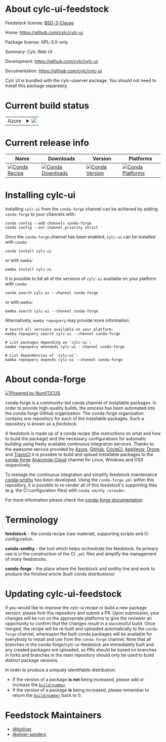 About cylc-ui-feedstock
=======================

Feedstock license: [BSD-3-Clause](https://github.com/conda-forge/cylc-ui-feedstock/blob/main/LICENSE.txt)

Home: https://github.com/cylc/cylc-ui

Package license: GPL-3.0-only

Summary: Cylc Web UI

Development: https://github.com/cylc/cylc-ui

Documentation: https://github.com/cylc/cylc-ui

Cylc UI is bundled with the cylc-uiserver package.
You should not need to install this package separately.


Current build status
====================


<table>
    
  <tr>
    <td>Azure</td>
    <td>
      <details>
        <summary>
          <a href="https://dev.azure.com/conda-forge/feedstock-builds/_build/latest?definitionId=9126&branchName=main">
            <img src="https://dev.azure.com/conda-forge/feedstock-builds/_apis/build/status/cylc-ui-feedstock?branchName=main">
          </a>
        </summary>
        <table>
          <thead><tr><th>Variant</th><th>Status</th></tr></thead>
          <tbody><tr>
              <td>linux_64</td>
              <td>
                <a href="https://dev.azure.com/conda-forge/feedstock-builds/_build/latest?definitionId=9126&branchName=main">
                  <img src="https://dev.azure.com/conda-forge/feedstock-builds/_apis/build/status/cylc-ui-feedstock?branchName=main&jobName=linux&configuration=linux%20linux_64_" alt="variant">
                </a>
              </td>
            </tr>
          </tbody>
        </table>
      </details>
    </td>
  </tr>
</table>

Current release info
====================

| Name | Downloads | Version | Platforms |
| --- | --- | --- | --- |
| [![Conda Recipe](https://img.shields.io/badge/recipe-cylc--ui-green.svg)](https://anaconda.org/conda-forge/cylc-ui) | [![Conda Downloads](https://img.shields.io/conda/dn/conda-forge/cylc-ui.svg)](https://anaconda.org/conda-forge/cylc-ui) | [![Conda Version](https://img.shields.io/conda/vn/conda-forge/cylc-ui.svg)](https://anaconda.org/conda-forge/cylc-ui) | [![Conda Platforms](https://img.shields.io/conda/pn/conda-forge/cylc-ui.svg)](https://anaconda.org/conda-forge/cylc-ui) |

Installing cylc-ui
==================

Installing `cylc-ui` from the `conda-forge` channel can be achieved by adding `conda-forge` to your channels with:

```
conda config --add channels conda-forge
conda config --set channel_priority strict
```

Once the `conda-forge` channel has been enabled, `cylc-ui` can be installed with `conda`:

```
conda install cylc-ui
```

or with `mamba`:

```
mamba install cylc-ui
```

It is possible to list all of the versions of `cylc-ui` available on your platform with `conda`:

```
conda search cylc-ui --channel conda-forge
```

or with `mamba`:

```
mamba search cylc-ui --channel conda-forge
```

Alternatively, `mamba repoquery` may provide more information:

```
# Search all versions available on your platform:
mamba repoquery search cylc-ui --channel conda-forge

# List packages depending on `cylc-ui`:
mamba repoquery whoneeds cylc-ui --channel conda-forge

# List dependencies of `cylc-ui`:
mamba repoquery depends cylc-ui --channel conda-forge
```


About conda-forge
=================

[![Powered by
NumFOCUS](https://img.shields.io/badge/powered%20by-NumFOCUS-orange.svg?style=flat&colorA=E1523D&colorB=007D8A)](https://numfocus.org)

conda-forge is a community-led conda channel of installable packages.
In order to provide high-quality builds, the process has been automated into the
conda-forge GitHub organization. The conda-forge organization contains one repository
for each of the installable packages. Such a repository is known as a *feedstock*.

A feedstock is made up of a conda recipe (the instructions on what and how to build
the package) and the necessary configurations for automatic building using freely
available continuous integration services. Thanks to the awesome service provided by
[Azure](https://azure.microsoft.com/en-us/services/devops/), [GitHub](https://github.com/),
[CircleCI](https://circleci.com/), [AppVeyor](https://www.appveyor.com/),
[Drone](https://cloud.drone.io/welcome), and [TravisCI](https://travis-ci.com/)
it is possible to build and upload installable packages to the
[conda-forge](https://anaconda.org/conda-forge) [Anaconda-Cloud](https://anaconda.org/)
channel for Linux, Windows and OSX respectively.

To manage the continuous integration and simplify feedstock maintenance
[conda-smithy](https://github.com/conda-forge/conda-smithy) has been developed.
Using the ``conda-forge.yml`` within this repository, it is possible to re-render all of
this feedstock's supporting files (e.g. the CI configuration files) with ``conda smithy rerender``.

For more information please check the [conda-forge documentation](https://conda-forge.org/docs/).

Terminology
===========

**feedstock** - the conda recipe (raw material), supporting scripts and CI configuration.

**conda-smithy** - the tool which helps orchestrate the feedstock.
                   Its primary use is in the construction of the CI ``.yml`` files
                   and simplify the management of *many* feedstocks.

**conda-forge** - the place where the feedstock and smithy live and work to
                  produce the finished article (built conda distributions)


Updating cylc-ui-feedstock
==========================

If you would like to improve the cylc-ui recipe or build a new
package version, please fork this repository and submit a PR. Upon submission,
your changes will be run on the appropriate platforms to give the reviewer an
opportunity to confirm that the changes result in a successful build. Once
merged, the recipe will be re-built and uploaded automatically to the
`conda-forge` channel, whereupon the built conda packages will be available for
everybody to install and use from the `conda-forge` channel.
Note that all branches in the conda-forge/cylc-ui-feedstock are
immediately built and any created packages are uploaded, so PRs should be based
on branches in forks and branches in the main repository should only be used to
build distinct package versions.

In order to produce a uniquely identifiable distribution:
 * If the version of a package **is not** being increased, please add or increase
   the [``build/number``](https://docs.conda.io/projects/conda-build/en/latest/resources/define-metadata.html#build-number-and-string).
 * If the version of a package **is** being increased, please remember to return
   the [``build/number``](https://docs.conda.io/projects/conda-build/en/latest/resources/define-metadata.html#build-number-and-string)
   back to 0.

Feedstock Maintainers
=====================

* [@hjoliver](https://github.com/hjoliver/)
* [@oliver-sanders](https://github.com/oliver-sanders/)


